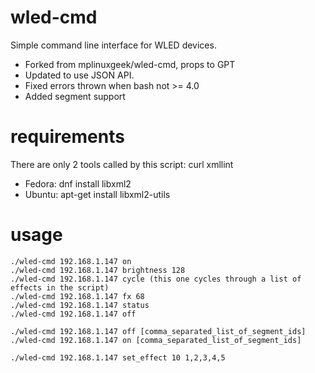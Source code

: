 # wled-cmd
Simple command line interface for WLED devices.

- Forked from mplinuxgeek/wled-cmd, props to GPT
- Updated to use JSON API.
- Fixed errors thrown when bash not >= 4.0
- Added segment support

# requirements
There are only 2 tools called by this script:
curl
xmllint
- Fedora: dnf install libxml2
- Ubuntu: apt-get install libxml2-utils

# usage
```
./wled-cmd 192.168.1.147 on
./wled-cmd 192.168.1.147 brightness 128
./wled-cmd 192.168.1.147 cycle (this one cycles through a list of effects in the script)
./wled-cmd 192.168.1.147 fx 68
./wled-cmd 192.168.1.147 status
./wled-cmd 192.168.1.147 off

./wled-cmd 192.168.1.147 off [comma_separated_list_of_segment_ids]
./wled-cmd 192.168.1.147 on [comma_separated_list_of_segment_ids]

./wled-cmd 192.168.1.147 set_effect 10 1,2,3,4,5
```
